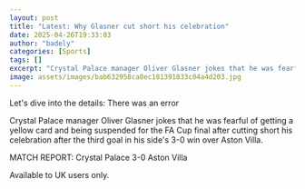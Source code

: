 ```yaml
---
layout: post
title: "Latest: Why Glasner cut short his celebration"
date: 2025-04-26T19:33:03
author: "badely"
categories: [Sports]
tags: []
excerpt: "Crystal Palace manager Oliver Glasner jokes that he was fearful of getting a yellow card and being suspended for the FA Cup final after cutting short "
image: assets/images/bab632958ca8ec181391833c04a4d203.jpg
---
```


Let's dive into the details: There was an error

Crystal Palace manager Oliver Glasner jokes that he was fearful of getting a yellow card and being suspended for the FA Cup final after cutting short his celebration after the third goal in his side's 3-0 win over Aston Villa.

MATCH REPORT: Crystal Palace 3-0 Aston Villa

Available to UK users only.

